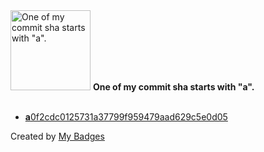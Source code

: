 <img src="https://my-badges.github.io/my-badges/a-commit.png" alt="One of my commit sha starts with &quot;a&quot;." title="One of my commit sha starts with &quot;a&quot;." width="128">
<strong>One of my commit sha starts with &quot;a&quot;.</strong>
<br><br>

- <a href="https://github.com/Sepinood-Karimi/ReduxCounter1/commit/a0f2cdc0125731a37799f959479aad629c5e0d05"><strong>a</strong>0f2cdc0125731a37799f959479aad629c5e0d05</a>


Created by <a href="https://github.com/my-badges/my-badges">My Badges</a>